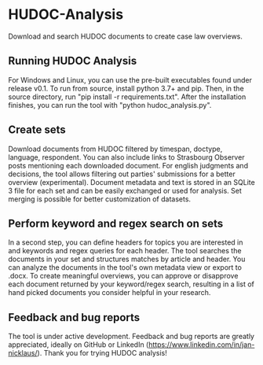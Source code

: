 # HUDOC-Analysis
Download and search HUDOC documents to create case law overviews.

## Running HUDOC Analysis
For Windows and Linux, you can use the pre-built executables found under release v0.1. To run from source, install python 3.7+ and pip. Then, in the source directory, run "pip install -r requirements.txt". After the installation finishes, you can run the tool with "python hudoc_analysis.py".

## Create sets
Download documents from HUDOC filtered by timespan, doctype, language, respondent. You can also include links to Strasbourg Observer posts mentioning each downloaded document. For english judgments and decisions, the tool allows filtering out parties' submissions for a better overview (experimental). Document metadata and text is stored in an SQLite 3 file for each set and can be easily exchanged or used for analysis. Set merging is possible for better customization of datasets.

## Perform keyword and regex search on sets
In a second step, you can define headers for topics you are interested in and keywords and regex queries for each header. The tool searches the documents in your set and structures matches by article and header. You can analyze the documents in the tool's own metadata view or export to .docx. To create meaningful overviews, you can approve or disapprove each document returned by your keyword/regex search, resulting in a list of hand picked documents you consider helpful in your research.

## Feedback and bug reports
The tool is under active development. Feedback and bug reports are greatly appreciated, ideally on GitHub or LinkedIn (https://www.linkedin.com/in/jan-nicklaus/). Thank you for trying HUDOC analysis!
